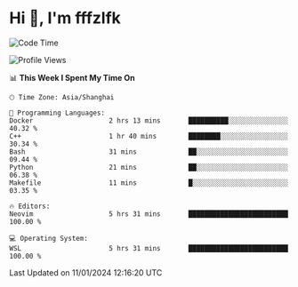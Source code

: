 # Hi 👋, I'm fffzlfk

<!--START_SECTION:waka-->
![Code Time](http://img.shields.io/badge/Code%20Time-642%20hrs%2021%20mins-blue)

![Profile Views](http://img.shields.io/badge/Profile%20Views-0-blue)

📊 **This Week I Spent My Time On** 

```text
🕑︎ Time Zone: Asia/Shanghai

💬 Programming Languages: 
Docker                   2 hrs 13 mins       ██████████░░░░░░░░░░░░░░░   40.32 % 
C++                      1 hr 40 mins        ████████░░░░░░░░░░░░░░░░░   30.34 % 
Bash                     31 mins             ██░░░░░░░░░░░░░░░░░░░░░░░   09.44 % 
Python                   21 mins             ██░░░░░░░░░░░░░░░░░░░░░░░   06.38 % 
Makefile                 11 mins             █░░░░░░░░░░░░░░░░░░░░░░░░   03.35 % 

🔥 Editors: 
Neovim                   5 hrs 31 mins       █████████████████████████   100.00 % 

💻 Operating System: 
WSL                      5 hrs 31 mins       █████████████████████████   100.00 % 
```


 Last Updated on 11/01/2024 12:16:20 UTC
<!--END_SECTION:waka-->

